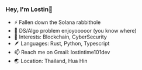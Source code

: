 ### Hey, I'm Lostin👋

- ⚡ Fallen down the Solana rabbithole
- 🌱 DS/Algo problem enjoyooooor (you know where)
- 👯 Interests: Blockchain, CyberSecurity
- 🪶 Languages: Rust, Python, Typescript
- 📫 Reach me on Gmail: lostintime101dev
- 🌏 Location: Thailand, Hua Hin
